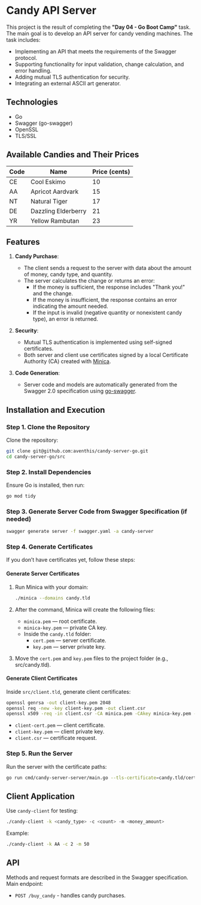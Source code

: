 # Candy API Server

This project is the result of completing the **"Day 04 - Go Boot Camp"** task. The main goal is to develop an API server for candy vending machines. The task includes:

- Implementing an API that meets the requirements of the Swagger protocol.
- Supporting functionality for input validation, change calculation, and error handling.
- Adding mutual TLS authentication for security.
- Integrating an external ASCII art generator.

## Technologies

- Go
- Swagger (go-swagger)
- OpenSSL
- TLS/SSL

## Available Candies and Their Prices

| Code | Name                | Price (cents)     |
|------|---------------------|-------------------|
| CE   | Cool Eskimo         | 10               |
| AA   | Apricot Aardvark    | 15               |
| NT   | Natural Tiger       | 17               |
| DE   | Dazzling Elderberry | 21               |
| YR   | Yellow Rambutan     | 23               |

## Features

1. **Candy Purchase**:
   - The client sends a request to the server with data about the amount of money, candy type, and quantity.
   - The server calculates the change or returns an error:
      - If the money is sufficient, the response includes "Thank you!" and the change.
      - If the money is insufficient, the response contains an error indicating the amount needed.
      - If the input is invalid (negative quantity or nonexistent candy type), an error is returned.

2. **Security**:
   - Mutual TLS authentication is implemented using self-signed certificates.
   - Both server and client use certificates signed by a local Certificate Authority (CA) created with [Minica](https://github.com/jsha/minica).

3. **Code Generation**:
   - Server code and models are automatically generated from the Swagger 2.0 specification using [go-swagger](https://github.com/go-swagger/go-swagger).

## Installation and Execution

### Step 1. Clone the Repository
Clone the repository:
```bash
git clone git@github.com:aventhis/candy-server-go.git
cd candy-server-go/src
```

### Step 2. Install Dependencies
Ensure Go is installed, then run:
```bash
go mod tidy
```

### Step 3. Generate Server Code from Swagger Specification (if needed)
   ```bash
   swagger generate server -f swagger.yaml -a candy-server
   ```

### Step 4. Generate Certificates
If you don’t have certificates yet, follow these steps:

#### Generate Server Certificates
1. Run Minica with your domain:
   ```bash
   ./minica --domains candy.tld
   ```
2. After the command, Minica will create the following files:
   - `minica.pem` — root certificate.
   - `minica-key.pem` — private CA key.
   - Inside the `candy.tld` folder:
      - `cert.pem` — server certificate.
      - `key.pem` — server private key.

3. Move the `cert.pem` and `key.pem` files to the project folder (e.g., src/candy.tld).

#### Generate Client Certificates
Inside `src/client.tld`, generate client certificates:
   ```bash
openssl genrsa -out client-key.pem 2048
openssl req -new -key client-key.pem -out client.csr
openssl x509 -req -in client.csr -CA minica.pem -CAkey minica-key.pem -CAcreateserial -out client-cert.pem -days 365
```
- `client-cert.pem` — client certificate.
- `client-key.pem` — client private key.
- `client.csr` — certificate request.

### Step 5. Run the Server
Run the server with the certificate paths:
```bash
go run cmd/candy-server-server/main.go --tls-certificate=candy.tld/cert.pem --tls-key=candy.tld/key.pem --tls-ca=minica.pem
```

## Client Application

Use `candy-client` for testing:
```bash
./candy-client -k <candy_type> -c <count> -m <money_amount>
```

Example:
```bash
./candy-client -k AA -c 2 -m 50
```

## API

Methods and request formats are described in the Swagger specification. Main endpoint:
- `POST /buy_candy` - handles candy purchases.
